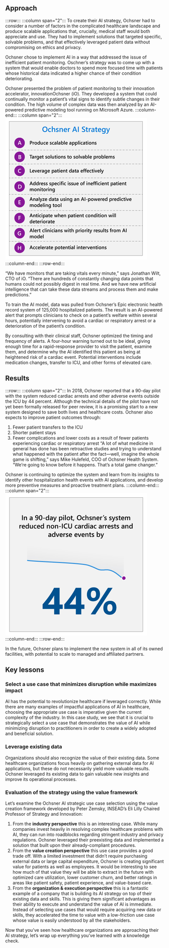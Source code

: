 ## Approach

:::row:::
:::column span="2":::
To create their AI strategy, Ochsner had to consider a number of factors in the complicated healthcare landscape and produce scalable applications that, crucially, medical staff would both appreciate and use. They had to implement solutions that targeted specific, solvable problems, and that effectively leveraged patient data without compromising on ethics and privacy.

Ochsner chose to implement AI in a way that addressed the issue of inefficient patient monitoring. Oschner’s strategy was to come up with a system that would enable doctors to spend more focused time with patients whose historical data indicated a higher chance of their condition deteriorating.

Ochsner presented the problem of patient monitoring to their innovation accelerator, innovationOchsner (iO). They developed a system that could continually monitor a patient’s vital signs to identify subtle changes in their condition. The high volume of complex data was then analyzed by an AI-powered predictive modeling tool running on Microsoft Azure.
:::column-end:::
:::column span="2":::
![Ochsner AI Strategy: A. Production of scalable applications, B. Targeted solutions to specific problems, C. Effectively leveraged patient data, D. Addressed the issue of inefficient patient monitoring, E. Focus on patients with deteriorating conditions, F. Data analyzed by an AI-Powered predictive model tool, G. Results from AI model alerts clinicians, H. Potential interventions](../media/1.6.4.B.Ochsner-Health-System-case-study-resolution1.jpg)
:::column-end:::
:::row-end:::

“We have monitors that are taking vitals every minute,” says Jonathan Wilt, CTO of iO. “There are hundreds of constantly changing data points that humans could not possibly digest in real time. And we have new artificial intelligence that can take these data streams and process them and make predictions.”

To train the AI model, data was pulled from Ochsner’s Epic electronic health record system of 125,000 hospitalized patients. The result is an AI-powered alert that prompts clinicians to check on a patient’s welfare within several hours, potentially intervening to avoid a cardiac or respiratory arrest or a deterioration of the patient’s condition.

By consulting with their clinical staff, Ochsner optimized the timing and frequency of alerts. A four-hour warning turned out to be ideal, giving enough time for a rapid-response provider to visit the patient, examine them, and determine why the AI identified this patient as being at heightened risk of a cardiac event. Potential interventions include medication changes, transfer to ICU, and other forms of elevated care.

## Results

:::row:::
:::column span="2":::
In 2018, Ochsner reported that a 90-day pilot with the system reduced cardiac arrests and other adverse events outside the ICU by 44 percent. Although the technical details of the pilot have not yet been formally released for peer review, it is a promising start to a new system designed to save both lives and healthcare costs. Ochsner also expects to improve patient outcomes through:

1. Fewer patient transfers to the ICU
2. Shorter patient stays
3. Fewer complications and lower costs as a result of fewer patients experiencing cardiac or respiratory arrest “A lot of what medicine in general has done has been retroactive studies and trying to understand what happened with the patient after the fact—well, imagine the whole game is shifting,” says Mike Hulefeld, COO of Ochsner Health System. “We’re going to know before it happens. That’s a total game changer.”

Ochsner is continuing to optimize the system and learn from its insights to identify other hospitalization health events with AI applications, and develop more preventive measures and proactive treatment plans.
:::column-end:::
:::column span="2":::
![In a 90-day pilot, Ochsner's system reduced non-ICU cardiac arrests and adverse events by 44%](../media/1.6.4.A.Ochsner-Health-System-case-study-resolution.jpg)
:::column-end:::
:::row-end:::

In the future, Ochsner plans to implement the new system in all of its owned facilities, with potential to scale to managed and affiliated partners.

## Key lessons

### Select a use case that minimizes disruption while maximizes impact

AI has the potential to revolutionize healthcare if leveraged correctly. While there are many examples of impactful applications of AI in healthcare, choosing the appropriate use case is imperative given the current complexity of the industry. In this case study, we see that it is crucial to strategically select a use case that demonstrates the value of AI while minimizing disruption to practitioners in order to create a widely adopted and beneficial solution.

### Leverage existing data

Organizations should also recognize the value of their existing data. Some healthcare organizations focus heavily on gathering external data for AI applications, but these do not necessarily yield more valuable results. Ochsner leveraged its existing data to gain valuable new insights and improve its operational processes.

### Evaluation of the strategy using the value framework

Let’s examine the Ochsner AI strategic use case selection using the value creation framework developed by Peter Zemsky, INSEAD’s Eli Lilly Chaired Professor of Strategy and Innovation:

1. From the **industry perspective** this is an interesting case. While many companies invest heavily in resolving complex healthcare problems with AI, they can run into roadblocks regarding stringent industry and privacy regulations. Ochsner leveraged their preexisting data and implemented a solution that built upon their already-compliant procedures.
2. From the **value creation perspective** this use case provides a good trade off. With a limited investment that didn’t require purchasing external data or large capital expenditure, Ochsner is creating significant value for patients as well as employees. It would be interesting to see how much of that value they will be able to extract in the future with optimized care utilization, lower customer churn, and better ratings in areas like patient safety, patient experience, and value-based care.
3. From the **organization & execution perspective** this is a fantastic example of a company that is building its AI strategy on top of their existing data and skills. This is giving them significant advantages as their ability to execute and understand the value of AI is immediate. Instead of selecting use cases that would require acquiring new data or skills, they accelerated the time to value with a low-friction use case whose value is easily understood by all the stakeholders.

Now that you’ve seen how healthcare organizations are approaching their AI strategy, let’s wrap up everything you’ve learned with a knowledge check.